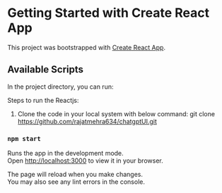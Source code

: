 # Getting Started with Create React App

This project was bootstrapped with [Create React App](https://github.com/facebook/create-react-app).

## Available Scripts

In the project directory, you can run:

Steps to run the Reactjs:

1. Clone the code in your local system with below command:
   git clone https://github.com/rajatmehra634/chatgptUI.git

### `npm start`

Runs the app in the development mode.\
Open [http://localhost:3000](http://localhost:3000) to view it in your browser.

The page will reload when you make changes.\
You may also see any lint errors in the console.
